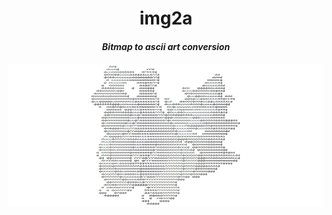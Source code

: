 <h1 align="center">img2a</h1>
<h4 align="center"><i>Bitmap to ascii art conversion</i><h4>
<img align="center" src="img/example.png">
<h1></h1>